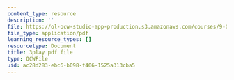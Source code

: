 ```yaml
---
content_type: resource
description: ''
file: https://ol-ocw-studio-app-production.s3.amazonaws.com/courses/9-00sc-introduction-to-psychology-fall-2011/ac28d283ebc6b098f4061525a313cba5_lBU64nfe8nM.pdf
file_type: application/pdf
learning_resource_types: []
resourcetype: Document
title: 3play pdf file
type: OCWFile
uid: ac28d283-ebc6-b098-f406-1525a313cba5
---
```


